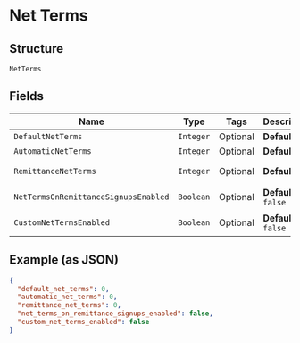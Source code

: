 
# Net Terms

## Structure

`NetTerms`

## Fields

| Name | Type | Tags | Description | Getter | Setter |
|  --- | --- | --- | --- | --- | --- |
| `DefaultNetTerms` | `Integer` | Optional | **Default**: `0` | Integer getDefaultNetTerms() | setDefaultNetTerms(Integer defaultNetTerms) |
| `AutomaticNetTerms` | `Integer` | Optional | **Default**: `0` | Integer getAutomaticNetTerms() | setAutomaticNetTerms(Integer automaticNetTerms) |
| `RemittanceNetTerms` | `Integer` | Optional | **Default**: `0` | Integer getRemittanceNetTerms() | setRemittanceNetTerms(Integer remittanceNetTerms) |
| `NetTermsOnRemittanceSignupsEnabled` | `Boolean` | Optional | **Default**: `false` | Boolean getNetTermsOnRemittanceSignupsEnabled() | setNetTermsOnRemittanceSignupsEnabled(Boolean netTermsOnRemittanceSignupsEnabled) |
| `CustomNetTermsEnabled` | `Boolean` | Optional | **Default**: `false` | Boolean getCustomNetTermsEnabled() | setCustomNetTermsEnabled(Boolean customNetTermsEnabled) |

## Example (as JSON)

```json
{
  "default_net_terms": 0,
  "automatic_net_terms": 0,
  "remittance_net_terms": 0,
  "net_terms_on_remittance_signups_enabled": false,
  "custom_net_terms_enabled": false
}
```

